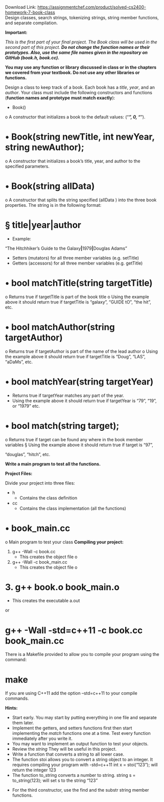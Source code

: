 Download Link: https://assignmentchef.com/product/solved-cs2400-homework-7-book-class
<br>
Design classes, search strings, tokenizing strings, string member functions, and separate compilation.

<strong>Important: </strong>

<em>This is the first part of your final project. The Book class will be used in the second part of this project. <strong>Do not change the function names or their prototypes. Also, use the same file names given in the repository on GitHub (book.h, book.cc).</strong> </em>

<strong>You may use any function or library discussed in class or in the chapters we covered from your textbook. Do not use any other libraries or functions. </strong>

Design a class to keep track of a book. Each book has a <em>title</em>, <em>year</em>, and an <em>author</em>.  Your class must include the following constructors and functions (<strong>function names and prototype must match exactly</strong>):

<ul>

 <li>Book()</li>

</ul>

o A constructor that initializes a book to the default values: (“***”, 0, “***”).

<h1>• Book(string newTitle, int newYear, string newAuthor);</h1>

o A constructor that initializes a book’s title, year, and author to the specified parameters.

<h1>• Book(string allData)</h1>

o A constructor that splits the string specified (allData ) into the three book properties. The string is in the following format:

<h1>§ title|year|author</h1>

<ul>

 <li>Example:</li>

</ul>

“The Hitchhiker’s Guide to the Galaxy<strong>|</strong>1979<strong>|</strong>Douglas Adams”

<ul>

 <li>Setters (mutators) for all three member variables (e.g. setTitle)</li>

 <li>Getters (accessors) for all three member variables (e.g. getTitle)</li>

</ul>

<h1>• bool matchTitle(string targetTitle)</h1>

o Returns true if targetTitle is part of the book title o Using the example above it should return true if targetTitle is “galaxy”, “GUIDE tO”, “the hit”, etc.

<h1>• bool matchAuthor(string targetAuthor)</h1>

o Returns true if targetAuthor is part of the name of the lead author o Using the example above it should return true if targetTitle is “Doug”, “LAS”, “aDaMs”, etc.

<h1>• bool matchYear(string targetYear)</h1>

<ul>

 <li>Returns true if targetYear matches any part of the year.</li>

 <li>Using the example above it should return true if targetYear is “79”, “19”, or “1979” etc.</li>

</ul>

<h1>• bool match(string target);</h1>

o Returns true if target can be found any where in the book member variables § Using the example above it should return true if target is “97”,

“douglas”, “hitch”, etc.




<strong>Write a main program to test all the functions. </strong>

<strong> </strong>

<strong>Project Files:</strong>

Divide your project into three files:

<ul>

 <li>h

  <ul>

   <li>Contains the class definition</li>

  </ul></li>

 <li>cc

  <ul>

   <li>Contains the class implementation (all the functions)</li>

  </ul></li>

</ul>

<h1>• book_main.cc</h1>

o Main program to test your class <strong>Compiling your project: </strong>

<ol>

 <li>g++ -Wall -c book.cc

  <ul>

   <li>This creates the object file o</li>

  </ul></li>

 <li>g++ -Wall -c book_main.cc

  <ul>

   <li>This creates the object file o</li>

  </ul></li>

</ol>

<h1>3. g++ book.o book_main.o</h1>

<ul>

 <li>This creates the executable a.out</li>

</ul>




or

<h1>     g++ -Wall -std=c++11 -c book.cc book_main.cc</h1>

There is a Makefile provided to allow you to compile your program using the command:

<h1>          make</h1>




If you are using C++11 add the option –std=c++11 to your compile commands.




<strong>Hints: </strong>

<ul>

 <li>Start early. You may start by putting everything in one file and separate them later.</li>

 <li>Implement the getters, and setters functions first then start implementing the <em>match</em> functions one at a time. Test every function immediately after you write it.</li>

 <li>You may want to implement an output function to test your objects.</li>

 <li>Review the <em>string</em> They will be useful in this project.</li>

 <li>Write a function that converts a string to all lower case.</li>

 <li>The function stoi allows you to convert a string object to an integer. It requires compiling your program with -std=c++11 int x = stoi(“123”); will return the integer 123</li>

 <li>The function to_string converts a number to string. string s = to_string(123); will set s to the string “123”</li>

</ul>

<strong> </strong>

<ul>

 <li>For the third constructor, use the find and the substr string member functions.</li>

</ul>


